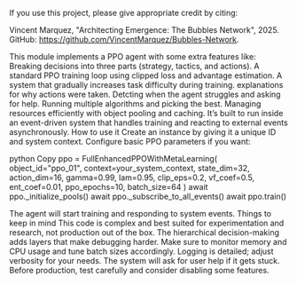 If you use this project, please give appropriate credit by citing:

Vincent Marquez, "Architecting Emergence: The Bubbles Network", 2025.
GitHub: https://github.com/VincentMarquez/Bubbles-Network.


This module implements a PPO agent with some extra features like:
Breaking decisions into three parts (strategy, tactics, and actions).
A standard PPO training loop using clipped loss and advantage estimation.
A system that gradually increases task difficulty during training.
explanations for why actions were taken.
Detcting when the agent struggles and asking for help.
Running multiple algorithms and picking the best.
Managing resources efficiently with object pooling and caching.
It’s built to run inside an event-driven system that handles training and reacting to external events asynchronously.
How to use it
Create an instance by giving it a unique ID and system context. Configure basic PPO parameters if you want:


python
Copy
ppo = FullEnhancedPPOWithMetaLearning(
    object_id="ppo_01",
    context=your_system_context,
    state_dim=32,
    action_dim=16,
    gamma=0.99,
    lam=0.95,
    clip_eps=0.2,
    vf_coef=0.5,
    ent_coef=0.01,
    ppo_epochs=10,
    batch_size=64
)
await ppo._initialize_pools()
await ppo._subscribe_to_all_events()
await ppo.train()

The agent will start training and responding to system events.
Things to keep in mind
This code is complex and best suited for experimentation and research, not production out of the box.
The hierarchical decision-making adds layers that make debugging harder.
Make sure to monitor memory and CPU usage and tune batch sizes accordingly.
Logging is detailed; adjust verbosity for your needs.
The system will ask for user help if it gets stuck.
Before production, test carefully and consider disabling some  features.
